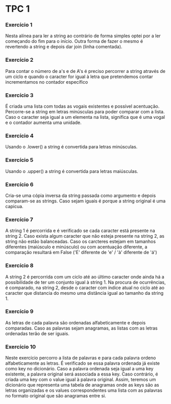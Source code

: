 # TPC 1

### Exercício 1

Nesta alínea para ler a string ao contrário de forma simples optei por a ler começando do fim para o início.
Outra forma de fazer o mesmo é revertendo a string e depois dar join (linha comentada).


### Exercício 2

Para contar o número de a's e de A's é preciso percorrer a string através de um ciclo
e quando o caracter for igual à letra que pretendemos contar incrementamos no contador específico


### Exercício 3

É criada uma lista com todas as vogais existentes e possível acentuação. 
Percorre-se a string em letras minúsculas para poder comparar com a lista. 
Caso o caracter seja igual a um elementa na lista, significa que é uma vogal 
e o contador aumenta uma unidade.


### Exercício 4

Usando o .lower() a string é convertida para letras minúsculas.


### Exercício 5

Usando o .upper() a string é convertida para letras maiúsculas.


### Exercício 6

Cria-se uma cópia inversa da string passada como argumento e depois comparam-se as strings.
Caso sejam iguais é porque a string original é uma capicua.


### Exercício 7

A string 1 é percorrida e é verificado se cada caracter está presente na string 2.
Caso exista algum caracter que não esteja presente na string 2, as string não estão balanceadas.
Caso os carcteres estejam em tamanhos diferentes (maiúsculo e minúsculo) ou com acentuação diferente,
a comparação resultará em False ('E' diferente de 'e' / 'à' diferente de 'á')



### Exercício 8

A string 2 é percorrida com um ciclo até ao último caracter onde ainda há a possíbilidade
de ter um conjunto igual à string 1. Na procura de ocurrências, é comparado, na string 2,
desde o caracter com índice atual no ciclo até ao caracter que distancia do mesmo uma distância
igual ao tamanho da string 1.


### Exercício 9

As letras de cada palavra são ordenadas alfabeticamente e depois comparadas. Caso as palavras
sejam anagramas, as listas com as letras ordenadas terão de ser iguais.


### Exercício 10

Neste exercício percorro a lista de palavras e para cada palavra ordeno alfabeticamente as
letras. É verificado se essa palavra ordenada já existe como key no dicionário. Caso a 
palavra ordenada seja igual a uma key existente, a palavra original será associada 
a essa key. Caso contrário, é criada uma key com o value igual à palavra original. Assim, 
teremos um dicionário que representa uma tabela de anagramas onde as keys 
são as letras organizadas e os values correspondentes uma lista com as palavras no formato
original que são anagramas entre si.
